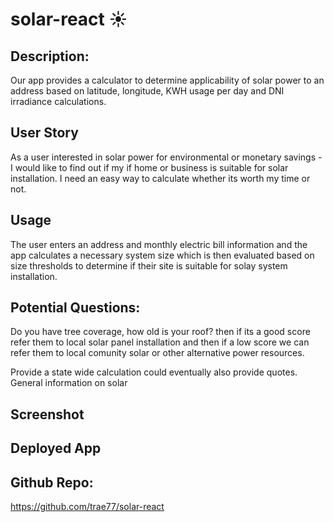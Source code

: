 # solar-react  ☀️

## Description:
Our app provides a calculator to determine applicability of solar power to an address based on latitude, longitude, KWH usage per day and DNI irradiance calculations.  

## User Story
As a user interested in solar power for environmental or monetary savings - I would like to find out if my if home or business is suitable for solar installation.  I need an easy way to calculate whether its worth my time or not.

## Usage

The user enters an address and monthly electric bill information and the app calculates a necessary system size which is then evaluated based on size thresholds to determine if their site is suitable for solay system installation.

## Potential Questions: 
Do you have tree coverage, how old is your roof?  then if its a good score refer them to local solar panel installation and then if a low score we can refer them to local comunity solar or other alternative power resources.

Provide a state wide calculation could eventually also provide quotes.   General information on solar

## Screenshot


## Deployed App


## Github Repo:

https://github.com/trae77/solar-react

